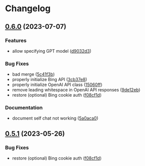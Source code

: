 # Changelog

## [0.6.0](https://github.com/PaulWoitaschek/signal-aichat/compare/v0.5.1...v0.6.0) (2023-07-07)


### Features

* allow specifying GPT model ([d9032d3](https://github.com/PaulWoitaschek/signal-aichat/commit/d9032d3f9a5be694443e517bba6ec9d76f1a4702))


### Bug Fixes

* bad merge ([5c41f3b](https://github.com/PaulWoitaschek/signal-aichat/commit/5c41f3b1f135bd68c5029bb5172488386950d24a))
* properly initialize Bing API ([3cb37e8](https://github.com/PaulWoitaschek/signal-aichat/commit/3cb37e86b79adaaa70c9566f38f1b8705ee20a59))
* properly initialize OpenAI API class ([15060ff](https://github.com/PaulWoitaschek/signal-aichat/commit/15060ff5862e169fbb120b061a19b3ead9e331a1))
* remove leading whitespace in OpenAI API responses ([9de12eb](https://github.com/PaulWoitaschek/signal-aichat/commit/9de12ebeb960772938db8c1ceca64cad3c2d2dca))
* restore (optional) Bing cookie auth ([f08cf1d](https://github.com/PaulWoitaschek/signal-aichat/commit/f08cf1dfe1e9e296d86c24589458513a0d9d866c))


### Documentation

* document self chat not working ([5a0aca0](https://github.com/PaulWoitaschek/signal-aichat/commit/5a0aca0194bd3df0259458d29cde360cb4e279a2))

## [0.5.1](https://github.com/cycneuramus/signal-aichat/compare/v0.5.0...v0.5.1) (2023-05-26)


### Bug Fixes

* restore (optional) Bing cookie auth ([f08cf1d](https://github.com/cycneuramus/signal-aichat/commit/f08cf1dfe1e9e296d86c24589458513a0d9d866c))
